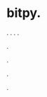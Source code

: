 # bitpy.
.
.
.
.












.






















































.
























.
























.
